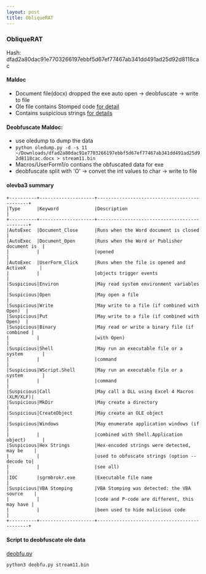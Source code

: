 ```yaml
---
layout: post
title: ObliqueRAT
---
```


### ObliqueRAT
Hash: dfad2a80dac91e7703266197ebbf5d67ef77467ab341dd491ad25d92d8118cac

#### Maldoc
   * Document file(docx) dropped the exe auto open -> deobfuscate -> write to file
   * Ole file contains Stomped code [for detail](https://medium.com/walmartglobaltech/vba-stomping-advanced-maldoc-techniques-612c484ab278)
   * Contains suspicious  strings [for details](https://github.com/vidyasagarpanjri/vidyasagarpanjri.github.io/blob/master/_posts/data/obliqueRAT/README.md)

#### Deobfuscate Maldoc:
   * use oledump to dump the data 
   * ```python oledump.py -d -s 11 ~/Downloads/dfad2a80dac91e7703266197ebbf5d67ef77467ab341dd491ad25d92d8118cac.docx > stream11.bin```
   * Macros/UserForm1/o contians the obfuscated data for exe 
   * deobfuscate split with 'O' -> convet the int values to char -> write to file

#### olevba3 summary
```
+----------+--------------------+---------------------------------------------+
|Type      |Keyword             |Description                                  |
+----------+--------------------+---------------------------------------------+
|AutoExec  |Document_Close      |Runs when the Word document is closed        |
|AutoExec  |Document_Open       |Runs when the Word or Publisher document is  |
|          |                    |opened                                       |
|AutoExec  |UserForm_Click      |Runs when the file is opened and ActiveX     |
|          |                    |objects trigger events                       |
|Suspicious|Environ             |May read system environment variables        |
|Suspicious|Open                |May open a file                              |
|Suspicious|Write               |May write to a file (if combined with Open)  |
|Suspicious|Put                 |May write to a file (if combined with Open)  |
|Suspicious|Binary              |May read or write a binary file (if combined |
|          |                    |with Open)                                   |
|Suspicious|Shell               |May run an executable file or a system       |
|          |                    |command                                      |
|Suspicious|WScript.Shell       |May run an executable file or a system       |
|          |                    |command                                      |
|Suspicious|Call                |May call a DLL using Excel 4 Macros (XLM/XLF)|
|Suspicious|MkDir               |May create a directory                       |
|Suspicious|CreateObject        |May create an OLE object                     |
|Suspicious|Windows             |May enumerate application windows (if        |
|          |                    |combined with Shell.Application object)      |
|Suspicious|Hex Strings         |Hex-encoded strings were detected, may be    |
|          |                    |used to obfuscate strings (option --decode to|
|          |                    |see all)                                     |
|IOC       |sgrmbrokr.exe       |Executable file name                         |
|Suspicious|VBA Stomping        |VBA Stomping was detected: the VBA source    |
|          |                    |code and P-code are different, this may have |
|          |                    |been used to hide malicious code             |
+----------+--------------------+---------------------------------------------+
```

#### Script to deobfuscate ole data
[deobfu.py](https://github.com/vidyasagarpanjri/vidyasagarpanjri.github.io/blob/master/_posts/data/obliqueRAT/deobfu.py)

```python3 deobfu.py stream11.bin```


